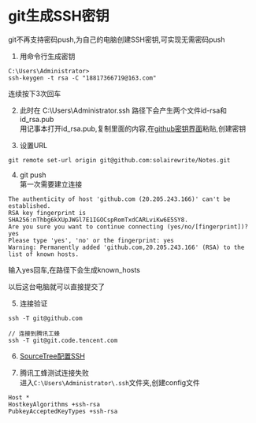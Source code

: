 # git生成SSH密钥
git不再支持密码push,为自己的电脑创建SSH密钥,可实现无需密码push  

1. 用命令行生成密钥  
```
C:\Users\Administrator>
ssh-keygen -t rsa -C "18817366719@163.com"
```
连续按下3次回车  

2. 此时在 C:\Users\Administrator\.ssh 路径下会产生两个文件id-rsa和id_rsa.pub  
用记事本打开id_rsa.pub,复制里面的内容,在[github密钥界面](https://github.com/settings/keys)粘贴,创建密钥  

3. 设置URL  
```
git remote set-url origin git@github.com:solairewrite/Notes.git
```

4. git push  
第一次需要建立连接  
```
The authenticity of host 'github.com (20.205.243.166)' can't be established.
RSA key fingerprint is SHA256:nThbg6kXUpJWGl7E1IGOCspRomTxdCARLviKw6E5SY8.
Are you sure you want to continue connecting (yes/no/[fingerprint])? yes
Please type 'yes', 'no' or the fingerprint: yes
Warning: Permanently added 'github.com,20.205.243.166' (RSA) to the list of known hosts.

```
输入yes回车,在路径下会生成known_hosts  

以后这台电脑就可以直接提交了  

5. 连接验证  
```
ssh -T git@github.com

// 连接到腾讯工蜂
ssh -T git@git.code.tencent.com
```

6. [SourceTree配置SSH](https://jingyan.baidu.com/article/9faa7231cdec65473d28cb11.html)  

7. 腾讯工蜂测试连接失败  
进入`C:\Users\Administrator\.ssh`文件夹,创建config文件  
```
Host *
HostkeyAlgorithms +ssh-rsa
PubkeyAcceptedKeyTypes +ssh-rsa
```
